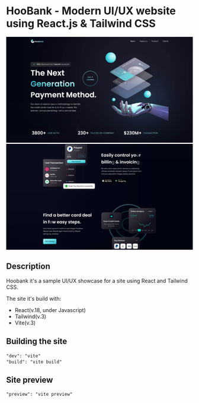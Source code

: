 # HooBank - Modern UI/UX website using React.js & Tailwind CSS

![Home page capture of the project.](./public/1.jpg "Home Page")
![Payment methods section.](./public/2.jpg "Pay methods")

## Description
Hoobank it's a sample UI/UX showcase for a site using React and Tailwind CSS.

The site it's build with:
- React(v.18, under Javascript)
- Tailwind(v.3)
- Vite(v.3)

## Building the site
```
"dev": "vite"
"build": "vite build"
```

## Site preview
```
"preview": "vite preview"
```
